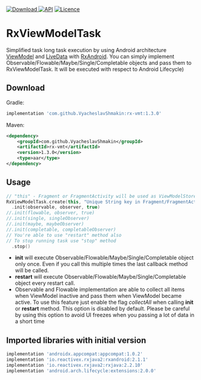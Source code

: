 [ ![Download](https://api.bintray.com/packages/vshmakin/maven/rx-vmt/images/download.svg) ](https://bintray.com/vshmakin/maven/rx-vmt/_latestVersion)
[![API](https://img.shields.io/badge/API-16%2B-brightgreen.svg?style=flat)](https://android-arsenal.com/api?level=16)
[![Licence](https://img.shields.io/badge/Licence-Apache2-blue.svg)](http://www.apache.org/licenses/LICENSE-2.0)

# RxViewModelTask
Simplified task long task execution by using Android architecture [ViewModel](https://developer.android.com/reference/android/arch/lifecycle/ViewModel) and [LiveData](https://developer.android.com/topic/libraries/architecture/livedata) with [RxAndroid](https://github.com/ReactiveX/RxAndroid).
You can simply implement Observable/Flowable/Maybe/Single/Completable objects and pass them to RxViewModelTask. It will be executed with respect to Android Lifecycle)

Download
--------

Gradle:

```groovy
implementation 'com.github.VyacheslavShmakin:rx-vmt:1.3.0'
```

Maven:

```xml
<dependency>
    <groupId>com.github.VyacheslavShmakin</groupId>
    <artifactId>rx-vmt</artifactId>
    <version>1.3.0</version>
    <type>aar</type>
</dependency>
```
Usage
-----
``` kotlin
// "this" - Fragment or FragmentActivity will be used as ViewModelStoreOwner and LifeCycleOwner
RxViewModelTask.create(this, "Unique String key in Fragment/FragmentActivity")
  .init(observable, observer, true)
//.init(flowable, observer, true)
//.init(single, singleObserver)
//.init(maybe, maybeObserver)
//.init(completable, completableObserver)
// You're able to use "restart" method also
// To stop running task use "stop" method
  .stop()
```
- **init** will execute Observable/Flowable/Maybe/Single/Completable object only once.
Even if you call this multiple times the last callback method will be called.
- **restart** will execute Observable/Flowable/Maybe/Single/Completable object every restart call.
- Observable and Flowable implementation are able to collect all items when ViewModel inactive and pass them when ViewModel became active.
To use this feature just enable the flag *collectAll* when calling **init** or **restart** method. This option is disabled by default.
Please be careful by using this option to avoid UI freezes when you passing a lot of data in a short time

Imported libraries with initial version
--------
```groovy
implementation 'androidx.appcompat:appcompat:1.0.2'
implementation 'io.reactivex.rxjava2:rxandroid:2.1.1'
implementation 'io.reactivex.rxjava2:rxjava:2.2.10'
implementation 'android.arch.lifecycle:extensions:2.0.0'
```
